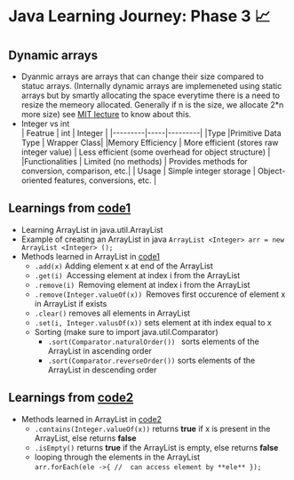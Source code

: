 # Java Learning Journey: Phase 3 📈

## Dynamic arrays
* Dyanmic arrays are arrays that can change their size compared to statuc arrays. (Internally dynamic arrays are implemeneted using static arrays but by smartly allocating the space everytime there is a need to resize the memeory allocated. Generally if n is the size, we allocate 2*n more size) see [MIT lecture](https://www.youtube.com/watch?v=CHhwJjR0mZA&list=PLUl4u3cNGP63EdVPNLG3ToM6LaEUuStEY&index=2) to know about this.
* Integer vs int <br/>
  | Featrue | int | Integer |
  |---------|-----|---------|
  |Type	    |Primitive Data Type	| Wrapper Class|
  |Memory Efficiency	| More efficient (stores raw integer value)	| Less efficient (some overhead for object  structure) |
  |Functionalities	| Limited (no methods)	| Provides methods for conversion, comparison, etc.|
  | Usage	| Simple integer storage	| Object-oriented features, conversions, etc. |

## Learnings from [code1](code1.java)
- Learning ArrayList in java.util.ArrayList
- Example of creating an ArrayList in java ```ArrayList <Integer> arr = new ArrayList <Integer> ();```
- Methods learned in ArrayList in [code1](code1.java)
  - ```.add(x)``` Adding element x at end of the ArrayList
  - ```.get(i) ```Accessing element at index i from the ArrayList
  - ```.remove(i) ```Removing element at index i from the ArrayList
  - ```.remove(Integer.valueOf(x)) ```Removes first occurence of element x in ArrayList if exists
  - ```.clear()``` removes all elements in ArrayList
  - ```.set(i, Integer.valusOf(x))```  sets element at ith index equal to x
  - Sorting (make sure to import java.util.Comparator)
    - ```.sort(Comparator.naturalOrder()) ``` sorts elements of the ArrayList in ascending order
    - ``` .sort(Comparator.reverseOrder()) ``` sorts elements of the ArrayList in descending order

## Learnings from [code2](code2.java)
- Methods learned in ArrayList in [code2](code2.java)
  - ``` .contains(Integer.valueOf(x)) ``` returns __true__ if x is present in the ArrayList, else returns __false__
  - ``` .isEmpty() ``` returns __true__ if the ArrayList is empty, else returns __false__
  - looping through the elements in the ArrayList <br/> ``` arr.forEach(ele ->{
  //  can access element by **ele**
  }); ```